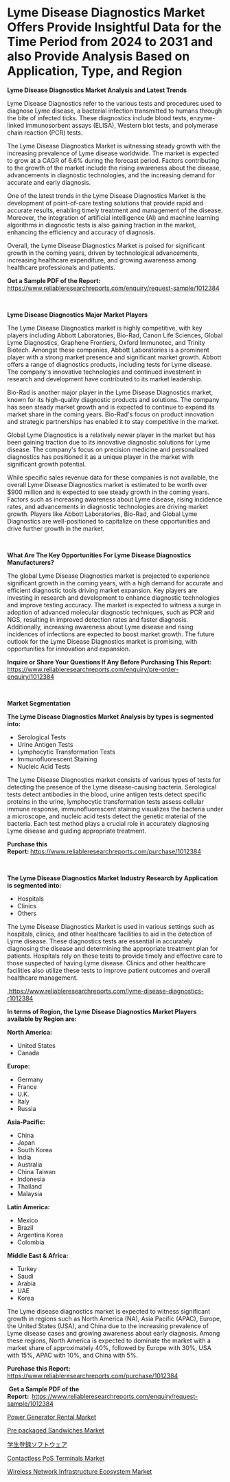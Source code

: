 <p><h1>Lyme Disease Diagnostics Market Offers Provide Insightful Data for the Time Period from 2024 to 2031 and also Provide Analysis Based on Application, Type, and Region</h1></p><p><strong>Lyme Disease Diagnostics Market Analysis and Latest Trends</strong></p>
<p><p>Lyme Disease Diagnostics refer to the various tests and procedures used to diagnose Lyme disease, a bacterial infection transmitted to humans through the bite of infected ticks. These diagnostics include blood tests, enzyme-linked immunosorbent assays (ELISA), Western blot tests, and polymerase chain reaction (PCR) tests.</p><p>The Lyme Disease Diagnostics Market is witnessing steady growth with the increasing prevalence of Lyme disease worldwide. The market is expected to grow at a CAGR of 6.6% during the forecast period. Factors contributing to the growth of the market include the rising awareness about the disease, advancements in diagnostic technologies, and the increasing demand for accurate and early diagnosis.</p><p>One of the latest trends in the Lyme Disease Diagnostics Market is the development of point-of-care testing solutions that provide rapid and accurate results, enabling timely treatment and management of the disease. Moreover, the integration of artificial intelligence (AI) and machine learning algorithms in diagnostic tests is also gaining traction in the market, enhancing the efficiency and accuracy of diagnosis.</p><p>Overall, the Lyme Disease Diagnostics Market is poised for significant growth in the coming years, driven by technological advancements, increasing healthcare expenditure, and growing awareness among healthcare professionals and patients.</p></p>
<p><strong>Get a Sample PDF of the Report:&nbsp;</strong> <a href="https://www.reliableresearchreports.com/enquiry/request-sample/1012384">https://www.reliableresearchreports.com/enquiry/request-sample/1012384</a></p>
<p>&nbsp;</p>
<p><strong>Lyme Disease Diagnostics Major Market Players</strong></p>
<p><p>The Lyme Disease Diagnostics market is highly competitive, with key players including Abbott Laboratories, Bio-Rad, Canon Life Sciences, Global Lyme Diagnostics, Graphene Frontiers, Oxford Immunotec, and Trinity Biotech. Amongst these companies, Abbott Laboratories is a prominent player with a strong market presence and significant market growth. Abbott offers a range of diagnostics products, including tests for Lyme disease. The company's innovative technologies and continued investment in research and development have contributed to its market leadership.</p><p>Bio-Rad is another major player in the Lyme Disease Diagnostics market, known for its high-quality diagnostic products and solutions. The company has seen steady market growth and is expected to continue to expand its market share in the coming years. Bio-Rad's focus on product innovation and strategic partnerships has enabled it to stay competitive in the market.</p><p>Global Lyme Diagnostics is a relatively newer player in the market but has been gaining traction due to its innovative diagnostic solutions for Lyme disease. The company's focus on precision medicine and personalized diagnostics has positioned it as a unique player in the market with significant growth potential.</p><p>While specific sales revenue data for these companies is not available, the overall Lyme Disease Diagnostics market is estimated to be worth over $900 million and is expected to see steady growth in the coming years. Factors such as increasing awareness about Lyme disease, rising incidence rates, and advancements in diagnostic technologies are driving market growth. Players like Abbott Laboratories, Bio-Rad, and Global Lyme Diagnostics are well-positioned to capitalize on these opportunities and drive further growth in the market.</p></p>
<p>&nbsp;</p>
<p><strong>What Are The Key Opportunities For Lyme Disease Diagnostics Manufacturers?</strong></p>
<p><p>The global Lyme Disease Diagnostics market is projected to experience significant growth in the coming years, with a high demand for accurate and efficient diagnostic tools driving market expansion. Key players are investing in research and development to enhance diagnostic technologies and improve testing accuracy. The market is expected to witness a surge in adoption of advanced molecular diagnostic techniques, such as PCR and NGS, resulting in improved detection rates and faster diagnosis. Additionally, increasing awareness about Lyme disease and rising incidences of infections are expected to boost market growth. The future outlook for the Lyme Disease Diagnostics market is promising, with opportunities for innovation and expansion.</p></p>
<p><strong>Inquire or Share Your Questions If Any Before Purchasing This Report:</strong> <a href="https://www.reliableresearchreports.com/enquiry/pre-order-enquiry/1012384">https://www.reliableresearchreports.com/enquiry/pre-order-enquiry/1012384</a></p>
<p>&nbsp;</p>
<p><strong>Market Segmentation</strong></p>
<p><strong>The Lyme Disease Diagnostics Market Analysis by types is segmented into:</strong></p>
<p><ul><li>Serological Tests</li><li>Urine Antigen Tests</li><li>Lymphocytic Transformation Tests</li><li>Immunofluorescent Staining</li><li>Nucleic Acid Tests</li></ul></p>
<p><p>The Lyme Disease Diagnostics market consists of various types of tests for detecting the presence of the Lyme disease-causing bacteria. Serological tests detect antibodies in the blood, urine antigen tests detect specific proteins in the urine, lymphocytic transformation tests assess cellular immune response, immunofluorescent staining visualizes the bacteria under a microscope, and nucleic acid tests detect the genetic material of the bacteria. Each test method plays a crucial role in accurately diagnosing Lyme disease and guiding appropriate treatment.</p></p>
<p><strong>Purchase this Report:&nbsp;</strong><a href="https://www.reliableresearchreports.com/purchase/1012384">https://www.reliableresearchreports.com/purchase/1012384</a></p>
<p>&nbsp;</p>
<p><strong>The Lyme Disease Diagnostics Market Industry Research by Application is segmented into:</strong></p>
<p><ul><li>Hospitals</li><li>Clinics</li><li>Others</li></ul></p>
<p><p>The Lyme Disease Diagnostics Market is used in various settings such as hospitals, clinics, and other healthcare facilities to aid in the detection of Lyme disease. These diagnostics tests are essential in accurately diagnosing the disease and determining the appropriate treatment plan for patients. Hospitals rely on these tests to provide timely and effective care to those suspected of having Lyme disease. Clinics and other healthcare facilities also utilize these tests to improve patient outcomes and overall healthcare management.</p></p>
<p><a href="https://www.reliableresearchreports.com/lyme-disease-diagnostics-r1012384">&nbsp;https://www.reliableresearchreports.com/lyme-disease-diagnostics-r1012384</a></p>
<p><strong>In terms of Region, the Lyme Disease Diagnostics Market Players available by Region are:</strong></p>
<p>
    <p> <strong> North America: </strong>
        <ul>
            <li>United States</li>
            <li>Canada</li>
        </ul>
        </p> 
    <p> <strong> Europe: </strong>
        <ul>
            <li>Germany</li>
            <li>France</li>
            <li>U.K.</li>
            <li>Italy</li>
            <li>Russia</li>
        </ul>
        </p> 
    <p> <strong> Asia-Pacific: </strong>
        <ul>
            <li>China</li>
            <li>Japan</li>
            <li>South Korea</li>
            <li>India</li>
            <li>Australia</li>
            <li>China Taiwan</li>
            <li>Indonesia</li>
            <li>Thailand</li>
            <li>Malaysia</li>
        </ul>
        </p> 
    <p> <strong> Latin America: </strong>
        <ul>
            <li>Mexico</li>
            <li>Brazil</li>
            <li>Argentina Korea</li>
            <li>Colombia</li>
        </ul>
        </p> 
    <p> <strong> Middle East & Africa: </strong>
        <ul>
            <li>Turkey</li>
            <li>Saudi</li>
            <li>Arabia</li>
            <li>UAE</li>
            <li>Korea</li>
        </ul>
    </p>
    </p>
<p><p>The Lyme disease diagnostics market is expected to witness significant growth in regions such as North America (NA), Asia Pacific (APAC), Europe, the United States (USA), and China due to the increasing prevalence of Lyme disease cases and growing awareness about early diagnosis. Among these regions, North America is expected to dominate the market with a market share of approximately 40%, followed by Europe with 30%, USA with 15%, APAC with 10%, and China with 5%.</p></p>
<p><strong>Purchase this Report: </strong><a href="https://www.reliableresearchreports.com/purchase/1012384">https://www.reliableresearchreports.com/purchase/1012384</a></p>
<p>&nbsp;<strong>Get a Sample PDF of the Report:&nbsp;&nbsp;</strong><a href="https://www.reliableresearchreports.com/enquiry/request-sample/1012384">https://www.reliableresearchreports.com/enquiry/request-sample/1012384</a></p>
<p><strong></strong></p>
<p><p><a href="https://github.com/brenzgnarento/Market-Research-Report-List-2/blob/main/power-generator-rental-market.md">Power Generator Rental Market</a></p><p><a href="https://www.linkedin.com/pulse/pre-packaged-sandwiches-market-trends-forecast-competitive-analysis-mngbc?trackingId=qdIPWpm96A622kumAA8SiA%3D%3D">Pre packaged Sandwiches Market</a></p><p><a href="https://github.com/deonnorth8/Market-Research-Report-List-1/blob/main/829271054039.md">学生登録ソフトウェア</a></p><p><a href="https://www.linkedin.com/pulse/contactless-pos-terminals-market-analysis-sze-forecasted-period-ulnhe?trackingId=2kzdDKs%2BjdEZWxV1DC9h1w%3D%3D">Contactless PoS Terminals Market</a></p><p><a href="https://github.com/MyrtisWest1/Market-Research-Report-List-1/blob/main/wireless-network-infrastructure-ecosystem-market.md">Wireless Network Infrastructure Ecosystem Market</a></p></p>